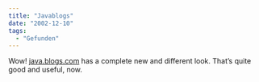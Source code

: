 ```yaml
---
title: "Javablogs"
date: "2002-12-10"
tags:
  - "Gefunden"
---
```


Wow! [java.blogs.com](https://web.archive.org/web/20040925030726/http://www.javablogs.com/Welcome.jspa "java.blogs - Welcome to the java.blogs community!") has a complete new and different look. That’s quite good and useful, now.
